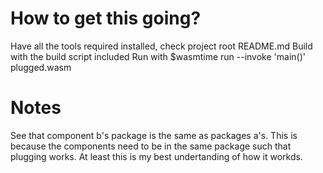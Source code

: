 # How to get this going?

Have all the tools required installed, check project root README.md
Build with the build script included
Run with 
$wasmtime run --invoke 'main()' plugged.wasm

# Notes

See that component b's package is the same as packages a's. This is because the components need to be in the same package such that plugging works. At least this is my best undertanding of how it workds.